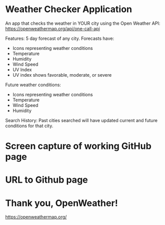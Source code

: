 # Weather Checker Application #

An app that checks the weather in YOUR city using the
Open Weather API:
https://openweathermap.org/api/one-call-api

Features:
5 day forecast of any city.
Forecasts have:
- Icons representing weather conditions
- Temperature 
- Humidity
- Wind Speed
- UV Index
-   UV index shows favorable, moderate, or severe

Future weather conditions:
- Icons representing weather conditions
- Temperature
- Wind Speed
- Humidity

Search History:
Past cities searched will have updated current and future conditions for that city.




# Screen capture of working GitHub page #


# URL to Github page #


# Thank you, OpenWeather! #
https://openweathermap.org/
